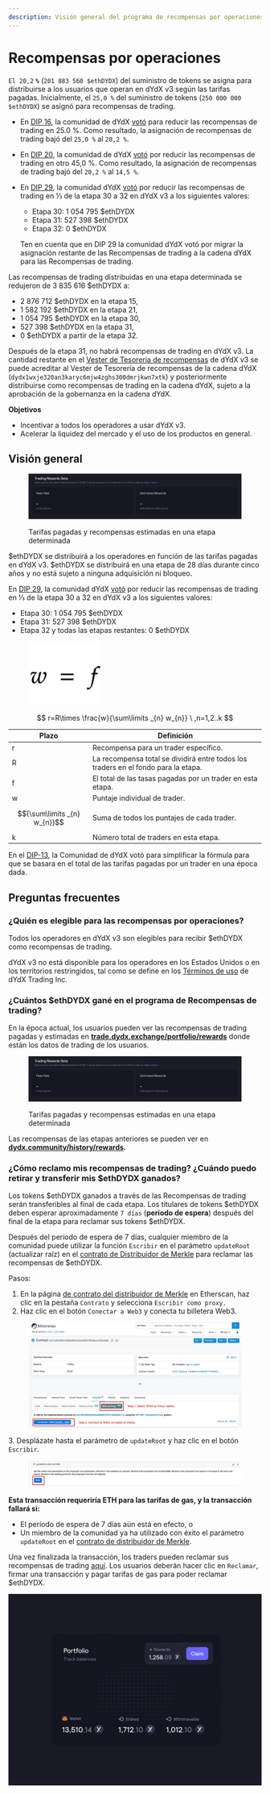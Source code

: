 ```yaml
---
description: Visión general del programa de recompensas por operaciones.
---
```


# Recompensas por operaciones

`El 20,2` **`%`** (`201 883 560 $ethDYDX`) del suministro de tokens se asigna para distribuirse a los usuarios que operan en dYdX v3 según las tarifas pagadas. Inicialmente, el `25,0 %` del suministro de tokens (`250 000 000 $ethDYDX`) se asignó para recompensas de trading.

* En [DIP 16](https://github.com/dydxfoundation/dip/blob/master/content/dips/DIP-16.md), la comunidad de dYdX [votó](https://dydx.community/dashboard/proposal/8) para reducir las recompensas de trading en 25.0 %. Como resultado, la asignación de recompensas de trading bajó del `25,0 %` al `20,2 %`.
* En [DIP 20](https://dydx.community/dashboard/proposal/11), la comunidad de dYdX [votó](https://dydx.community/dashboard/proposal/11) por reducir las recompensas de trading en otro 45,0 %. Como resultado, la asignación de recompensas de trading bajó del `20,2 %` al `14,5 %`.
*   En [DIP 29](https://dydx.community/dashboard/proposal/16), la comunidad dYdX [votó](https://dydx.community/dashboard/proposal/16) por reducir las recompensas de trading en ⅓ de la etapa 30 a 32 en dYdX v3 a los siguientes valores:

    * Etapa 30: 1 054 795 $ethDYDX
    * Etapa 31: 527 398 $ethDYDX
    * Etapa 32: 0 $ethDYDX

    Ten en cuenta que en DIP 29 la comunidad dYdX votó por migrar la asignación restante de las Recompensas de trading a la cadena dYdX para las Recompensas de trading.

Las recompensas de trading distribuidas en una etapa determinada se redujeron de 3 835 616 $ethDYDX a:

* 2 876 712 $ethDYDX en la etapa 15,
* 1 582 192 $ethDYDX en la etapa 21,
* 1 054 795 $ethDYDX en la etapa 30,
* 527 398 $ethDYDX en la etapa 31,
* 0 $ethDYDX a partir de la etapa 32.

Después de la etapa 31, no habrá recompensas de trading en dYdX v3. La cantidad restante en el [Vester de Tesorería de recompensas](https://etherscan.io/address/0xb9431e19b29b952d9358025f680077c3fd37292f) de dYdX v3 se puede acreditar al Vester de Tesorería de recompensas de la cadena dYdX (`dydx1wxje320an3karyc6mjw4zghs300dmrjkwn7xtk`) y posteriormente distribuirse como recompensas de trading en la cadena dYdX, sujeto a la aprobación de la gobernanza en la cadena dYdX.

**Objetivos**

* Incentivar a todos los operadores a usar dYdX v3.
* Acelerar la liquidez del mercado y el uso de los productos en general.

## **Visión general**

<figure><img src="../.gitbook/assets/1-fees-paid-estimated-rewards.png" alt=""><figcaption><p>Tarifas pagadas y recompensas estimadas en una etapa determinada</p></figcaption></figure>

$ethDYDX se distribuirá a los operadores en función de las tarifas pagadas en dYdX v3. $ethDYDX se distribuirá en una etapa de 28 días durante cinco años y no está sujeto a ninguna adquisición ni bloqueo.

En [DIP 29](https://dydx.community/dashboard/proposal/16), la comunidad dYdX [votó](https://dydx.community/dashboard/proposal/16) por reducir las recompensas de trading en ⅓ de la etapa 30 a 32 en dYdX v3 a los siguientes valores:

* Etapa 30: 1 054 795 $ethDYDX
* Etapa 31: 527 398 $ethDYDX
* Etapa 32 y todas las etapas restantes: 0 $ethDYDX



<figure><img src="../.gitbook/assets/1-trading-rewards-formula-new.png" alt=""><figcaption></figcaption></figure>

$$ r=R\times \frac{w}{\sum\limits _{n} w_{n}} \ ,n=1,2..k $$

| Plazo | Definición |
| ---------------------------- | ----------------------------------------------------------------------- |
| r | Recompensa para un trader específico. |
| R | La recompensa total se dividirá entre todos los traders en el fondo para la etapa. |
| f | El total de las tasas pagadas por un trader en esta etapa. |
| w | Puntaje individual de trader. |
| $${\sum\limits _{n} w_{n}}$$ | Suma de todos los puntajes de cada trader. |
| k | Número total de traders en esta etapa. |

En el [DIP-13](https://github.com/dydxfoundation/dip/blob/master/content/dips/DIP-13.md), la Comunidad de dYdX votó para simplificar la fórmula para que se basara en el total de las tarifas pagadas por un trader en una época dada.

## Preguntas frecuentes

### ¿Quién es elegible para las recompensas por operaciones?

Todos los operadores en dYdX v3 son elegibles para recibir $ethDYDX como recompensas de trading.

dYdX v3 no está disponible para los operadores en los Estados Unidos o en los territorios restringidos, tal como se define en los [Términos de uso](https://dydx.exchange/terms) de dYdX Trading Inc.

### ¿Cuántos $ethDYDX gané en el programa de Recompensas de trading?

En la época actual, los usuarios pueden ver las recompensas de trading pagadas y estimadas en [**trade.dydx.exchange/portfolio/rewards**](https://trade.dydx.exchange/portfolio/rewards) donde están los datos de trading de los usuarios.

<figure><img src="../.gitbook/assets/1-fees-paid-estimated-rewards.png" alt=""><figcaption><p>Tarifas pagadas y recompensas estimadas en una etapa determinada</p></figcaption></figure>

Las recompensas de las etapas anteriores se pueden ver en [**dydx.community/history/rewards**](https://dydx.community/history/rewards)**.**

### ¿Cómo reclamo mis recompensas de trading? ¿Cuándo puedo retirar y transferir mis $ethDYDX ganados?

Los tokens $ethDYDX ganados a través de las Recompensas de trading serán transferibles al final de cada etapa. Los titulares de tokens $ethDYDX deben esperar aproximadamente `7 días` (**período de espera**) después del final de la etapa para reclamar sus tokens $ethDYDX.

Después del período de espera de 7 días, cualquier miembro de la comunidad puede utilizar la función `Escribir` en el parámetro `updateRoot` (actualizar raíz) en el [contrato de Distribuidor de Merkle](https://etherscan.io/address/0x01d3348601968ab85b4bb028979006eac235a588#writeProxyContract) para reclamar las recompensas de $ethDYDX.

Pasos:

1. En la página [de contrato del distribuidor de Merkle](https://etherscan.io/address/0x01d3348601968ab85b4bb028979006eac235a588#writeProxyContract) en Etherscan, haz clic en la pestaña `Contrato` y selecciona `Escribir como proxy.`
2. Haz clic en el botón `Conectar a Web3` y conecta tu billetera Web3.

<figure><img src="../.gitbook/assets/merkle-distributor-contract.jpeg" alt=""><figcaption></figcaption></figure>

3\. Desplázate hasta el parámetro de `updateRoot` y haz clic en el botón `Escribir`.

<figure><img src="../.gitbook/assets/updateRoot-claiming.jpeg" alt=""><figcaption></figcaption></figure>

**Esta transacción requeriría ETH para las tarifas de gas, y la transacción fallará si:**

* El período de espera de 7 días aún está en efecto, o
* Un miembro de la comunidad ya ha utilizado con éxito el parámetro `updateRoot` en el [contrato de distribuidor de Merkle](https://etherscan.io/address/0x01d3348601968ab85b4bb028979006eac235a588#writeProxyContract).

Una vez finalizada la transacción, los traders pueden reclamar sus recompensas de trading  [aquí](https://dydx.community/dashboard). Los usuarios deberán hacer clic en `Reclamar`, firmar una transacción y pagar tarifas de gas para poder reclamar $ethDYDX.

![Visión general de la cartera de recompensas](../.gitbook/assets/1-portfolio-overview-rewards.png)
